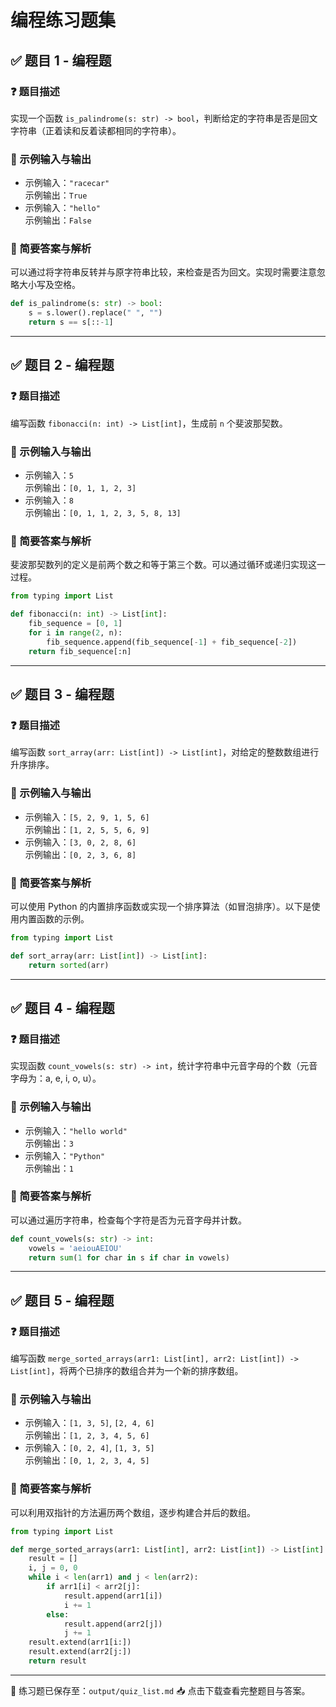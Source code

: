 # 编程练习题集

## ✅ 题目 1 - 编程题
### ❓ 题目描述
实现一个函数 `is_palindrome(s: str) -> bool`，判断给定的字符串是否是回文字符串（正着读和反着读都相同的字符串）。

### 💬 示例输入与输出
- 示例输入：`"racecar"`  
  示例输出：`True`  
- 示例输入：`"hello"`  
  示例输出：`False`  

### 🧠 简要答案与解析
可以通过将字符串反转并与原字符串比较，来检查是否为回文。实现时需要注意忽略大小写及空格。

```python
def is_palindrome(s: str) -> bool:
    s = s.lower().replace(" ", "")
    return s == s[::-1]
```

---

## ✅ 题目 2 - 编程题
### ❓ 题目描述
编写函数 `fibonacci(n: int) -> List[int]`，生成前 `n` 个斐波那契数。

### 💬 示例输入与输出
- 示例输入：`5`  
  示例输出：`[0, 1, 1, 2, 3]`  
- 示例输入：`8`  
  示例输出：`[0, 1, 1, 2, 3, 5, 8, 13]`  

### 🧠 简要答案与解析
斐波那契数列的定义是前两个数之和等于第三个数。可以通过循环或递归实现这一过程。

```python
from typing import List

def fibonacci(n: int) -> List[int]:
    fib_sequence = [0, 1]
    for i in range(2, n):
        fib_sequence.append(fib_sequence[-1] + fib_sequence[-2])
    return fib_sequence[:n]
```

---

## ✅ 题目 3 - 编程题
### ❓ 题目描述
编写函数 `sort_array(arr: List[int]) -> List[int]`，对给定的整数数组进行升序排序。

### 💬 示例输入与输出
- 示例输入：`[5, 2, 9, 1, 5, 6]`  
  示例输出：`[1, 2, 5, 5, 6, 9]`  
- 示例输入：`[3, 0, 2, 8, 6]`  
  示例输出：`[0, 2, 3, 6, 8]`  

### 🧠 简要答案与解析
可以使用 Python 的内置排序函数或实现一个排序算法（如冒泡排序）。以下是使用内置函数的示例。

```python
from typing import List

def sort_array(arr: List[int]) -> List[int]:
    return sorted(arr)
```

---

## ✅ 题目 4 - 编程题
### ❓ 题目描述
实现函数 `count_vowels(s: str) -> int`，统计字符串中元音字母的个数（元音字母为：a, e, i, o, u）。

### 💬 示例输入与输出
- 示例输入：`"hello world"`  
  示例输出：`3`  
- 示例输入：`"Python"`  
  示例输出：`1`  

### 🧠 简要答案与解析
可以通过遍历字符串，检查每个字符是否为元音字母并计数。

```python
def count_vowels(s: str) -> int:
    vowels = 'aeiouAEIOU'
    return sum(1 for char in s if char in vowels)
```

---

## ✅ 题目 5 - 编程题
### ❓ 题目描述
编写函数 `merge_sorted_arrays(arr1: List[int], arr2: List[int]) -> List[int]`，将两个已排序的数组合并为一个新的排序数组。

### 💬 示例输入与输出
- 示例输入：`[1, 3, 5]`, `[2, 4, 6]`  
  示例输出：`[1, 2, 3, 4, 5, 6]`  
- 示例输入：`[0, 2, 4]`, `[1, 3, 5]`  
  示例输出：`[0, 1, 2, 3, 4, 5]`  

### 🧠 简要答案与解析
可以利用双指针的方法遍历两个数组，逐步构建合并后的数组。

```python
from typing import List

def merge_sorted_arrays(arr1: List[int], arr2: List[int]) -> List[int]:
    result = []
    i, j = 0, 0
    while i < len(arr1) and j < len(arr2):
        if arr1[i] < arr2[j]:
            result.append(arr1[i])
            i += 1
        else:
            result.append(arr2[j])
            j += 1
    result.extend(arr1[i:])
    result.extend(arr2[j:])
    return result
```

---

📁 练习题已保存至：`output/quiz_list.md`   📥 点击下载查看完整题目与答案。